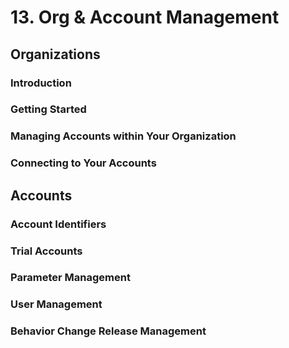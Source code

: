 # 13. Org & Account Management

## Organizations
### Introduction

### Getting Started

### Managing Accounts within Your Organization

### Connecting to Your Accounts


## Accounts
### Account Identifiers

### Trial Accounts

### Parameter Management

### User Management

### Behavior Change Release Management























